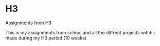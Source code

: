 # H3
Assignments from H3

This is my assignments from school and all the diffrent projects witch i made during my H3 period (10 weeks)

